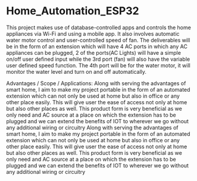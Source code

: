 # Home_Automation_ESP32

This project makes use of database-controlled apps and controls the home appliances via Wi-Fi and using a mobile app. It also involves automatic water motor control and user-controlled speed of fan.
The deliverables will be in the form of an extension which will have 4 AC ports in which any AC appliances can be plugged, 2 of the ports(AC Lights) will have a simple on/off user defined input while the 3rd port (fan) will also have the variable user defined speed function. The 4th port will be for the water motor, it will monitor the water level and turn on and off automatically.


Advantages / Scope / Applications:
Along with serving the advantages of smart home, I aim to make my project portable in the form of an automated extension which can not only be used at home but also in office or any other place easily. This will give user the ease of access not only at home but also other places as well. This product form is very beneficial as we only need and AC source at a place on which the extension has to be plugged and we can extend the benefits of IOT to wherever we go without any additional wiring or circuitry
Along with serving the advantages of smart home, I aim to make my project portable in the form of an automated extension which can not only be used at home but also in office or any other place easily. This will give user the ease of access not only at home but also other places as well. This product form is very beneficial as we only need and AC source at a place on which the extension has to be plugged and we can extend the benefits of IOT to wherever we go without any additional wiring or circuitry
